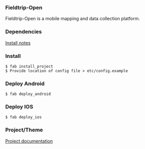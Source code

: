 ### Fieldtrip-Open

Fieldtrip-Open is a mobile mapping and data collection platform.

### Dependencies

[Install notes](docs/INSTALL_DEPS.md)

### Install

```
$ fab install_project
$ Provide location of config file > etc/config.example
```

### Deploy Android

```
$ fab deploy_android
```

### Deploy IOS

```
$ fab deploy_ios
```

### Project/Theme

[Project documentation](docs/PROJECTS.md)
